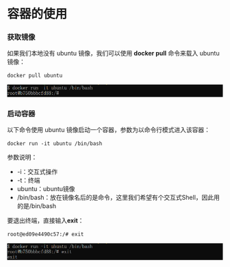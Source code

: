 # 容器的使用
### 获取镜像
如果我们本地没有 ubuntu 镜像，我们可以使用 **docker pull** 命令来载入 ubuntu 镜像：
```shell
docker pull ubuntu
```
![docker-container-run.png](media/docker-container-run.png)
### 启动容器
以下命令使用 ubuntu 镜像启动一个容器，参数为以命令行模式进入该容器：
```shell
docker run -it ubuntu /bin/bash
```
参数说明：

- -i：交互式操作
- -t：终端
- ubuntu：ubuntu镜像
- /bin/bash：放在镜像名后的是命令，这里我们希望有个交互式Shell，因此用的是/bin/bash

要退出终端，直接输入**exit**：
```shell
root@ed09e4490c57:/# exit
```
![docker-container-exit.png](media/docker-container-exit.png)
